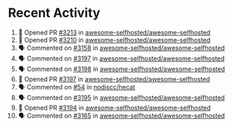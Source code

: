# Recent Activity 

<!--START_SECTION:activity-->
1. 💪 Opened PR [#3213](https://github.com/awesome-selfhosted/awesome-selfhosted/pull/3213) in [awesome-selfhosted/awesome-selfhosted](https://github.com/awesome-selfhosted/awesome-selfhosted)
2. 💪 Opened PR [#3210](https://github.com/awesome-selfhosted/awesome-selfhosted/pull/3210) in [awesome-selfhosted/awesome-selfhosted](https://github.com/awesome-selfhosted/awesome-selfhosted)
3. 🗣 Commented on [#3158](https://github.com/awesome-selfhosted/awesome-selfhosted/issues/3158) in [awesome-selfhosted/awesome-selfhosted](https://github.com/awesome-selfhosted/awesome-selfhosted)
4. 🗣 Commented on [#3197](https://github.com/awesome-selfhosted/awesome-selfhosted/issues/3197) in [awesome-selfhosted/awesome-selfhosted](https://github.com/awesome-selfhosted/awesome-selfhosted)
5. 🗣 Commented on [#3198](https://github.com/awesome-selfhosted/awesome-selfhosted/issues/3198) in [awesome-selfhosted/awesome-selfhosted](https://github.com/awesome-selfhosted/awesome-selfhosted)
6. 💪 Opened PR [#3197](https://github.com/awesome-selfhosted/awesome-selfhosted/pull/3197) in [awesome-selfhosted/awesome-selfhosted](https://github.com/awesome-selfhosted/awesome-selfhosted)
7. 🗣 Commented on [#54](https://github.com/nodiscc/hecat/issues/54) in [nodiscc/hecat](https://github.com/nodiscc/hecat)
8. 🗣 Commented on [#3195](https://github.com/awesome-selfhosted/awesome-selfhosted/issues/3195) in [awesome-selfhosted/awesome-selfhosted](https://github.com/awesome-selfhosted/awesome-selfhosted)
9. 💪 Opened PR [#3194](https://github.com/awesome-selfhosted/awesome-selfhosted/pull/3194) in [awesome-selfhosted/awesome-selfhosted](https://github.com/awesome-selfhosted/awesome-selfhosted)
10. 🗣 Commented on [#3165](https://github.com/awesome-selfhosted/awesome-selfhosted/issues/3165) in [awesome-selfhosted/awesome-selfhosted](https://github.com/awesome-selfhosted/awesome-selfhosted)
<!--END_SECTION:activity-->
